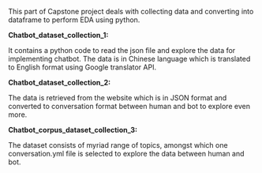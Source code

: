 This part of Capstone project deals with collecting data and converting into dataframe to perform EDA using python.

**Chatbot_dataset_collection_1:**

It contains a python code to read the json file and explore the data for implementing chatbot.
The data is in Chinese language which is translated to English format using Google translator API.

**Chatbot_dataset_collection_2:**

The data is retrieved from the website which is in JSON format and converted to conversation format between human and bot to explore even more.

**Chatbot_corpus_dataset_collection_3:**

The dataset consists of myriad range of topics, amongst which one conversation.yml file is selected to explore the data between human and bot.

